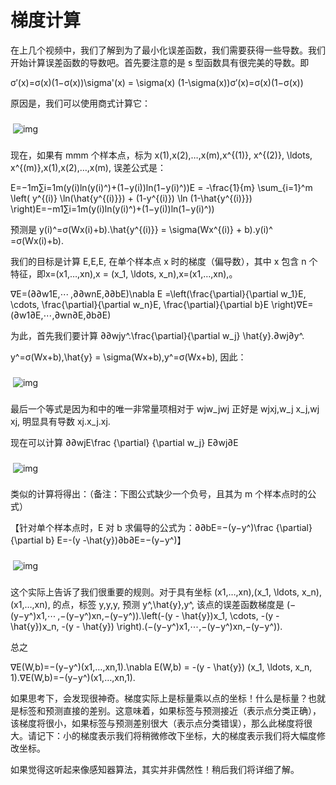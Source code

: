 # 梯度计算

在上几个视频中，我们了解到为了最小化误差函数，我们需要获得一些导数。我们开始计算误差函数的导数吧。首先要注意的是 s 型函数具有很完美的导数。即

σ′(x)=σ(x)(1−σ(x))\sigma&#x27;(x) = \sigma(x) (1-\sigma(x))σ′(x)=σ(x)(1−σ(x))

原因是，我们可以使用商式计算它：

### 

​    ![img](readme/20.02-01-codecogseqn-49.gif)                

### 

现在，如果有
 mmm
 个样本点，标为
 x(1),x(2),…,x(m),x^{(1)}, x^{(2)}, \ldots, x^{(m)},x(1),x(2),…,x(m),
 误差公式是：

E=−1m∑i=1m(y(i)ln⁡(y(i)^)+(1−y(i))ln⁡(1−y(i)^))E = -\frac{1}{m} \sum_{i=1}^m \left( y^{(i)} \ln(\hat{y^{(i)}}) + (1-y^{(i)}) \ln (1-\hat{y^{(i)}}) \right)E=−m1∑i=1m(y(i)ln(y(i)^)+(1−y(i))ln(1−y(i)^))

预测是
 y(i)^=σ(Wx(i)+b).\hat{y^{(i)}} = \sigma(Wx^{(i)} + b).y(i)^​=σ(Wx(i)+b).

我们的目标是计算
 E,E,E,
 在单个样本点 x
 时的梯度（偏导数），其中 x 包含 n 个特征，即x=(x1,…,xn),x = (x_1, \ldots, x_n),x=(x1​,…,xn​),。

∇E=(∂∂w1E,⋯&ThinSpace;,∂∂wnE,∂∂bE)\nabla E =\left(\frac{\partial}{\partial w_1}E, \cdots, \frac{\partial}{\partial w_n}E, \frac{\partial}{\partial b}E \right)∇E=(∂w1∂E,⋯,∂wn∂E,∂b∂E)

为此，首先我们要计算
 ∂∂wjy^.\frac{\partial}{\partial w_j} \hat{y}.∂wj​∂​y^​.

y^=σ(Wx+b),\hat{y} = \sigma(Wx+b),y^=σ(Wx+b),
 因此：

### 

​    ![img](readme/20.02-01-codecogseqn-43.gif)                

### 

最后一个等式是因为和中的唯一非常量项相对于
 wjw_jwj​
 正好是
 wjxj,w_j x_j,wj​xj​,
 明显具有导数
 xj.x_j.xj​.

现在可以计算
 ∂∂wjE\frac {\partial} {\partial w_j} E∂wj​∂​E

### 

​    ![img](readme/20.02-01-codecogseqn-45.gif)                

### 

类似的计算将得出：（备注：下图公式缺少一个负号，且其为 m 个样本点时的公式）

【针对单个样本点时，E 对 b 求偏导的公式为：∂∂bE=−(y−y^)\frac {\partial} {\partial b} E=-(y -\hat{y})∂b∂E=−(y−y^)】

### 

​    ![img](readme/20.02-01-codecogseqn-50.gif)                

### 

这个实际上告诉了我们很重要的规则。对于具有坐标
 (x1,…,xn),(x_1, \ldots, x_n),(x1​,…,xn​),
 的点，标签
 y,y,y,
 预测
 y^,\hat{y},y^​,
 该点的误差函数梯度是
 (−(y−y^)x1,⋯&ThinSpace;,−(y−y^)xn,−(y−y^)).\left(-(y - \hat{y})x_1, \cdots, -(y - \hat{y})x_n, -(y - \hat{y}) \right).(−(y−y^​)x1​,⋯,−(y−y^​)xn​,−(y−y^​)).

总之

∇E(W,b)=−(y−y^)(x1,…,xn,1).\nabla E(W,b) = -(y - \hat{y}) (x_1, \ldots, x_n, 1).∇E(W,b)=−(y−y^)(x1,…,xn,1).

如果思考下，会发现很神奇。梯度实际上是标量乘以点的坐标！什么是标量？也就是标签和预测直接的差别。这意味着，如果标签与预测接近（表示点分类正确），该梯度将很小，如果标签与预测差别很大（表示点分类错误），那么此梯度将很大。请记下：小的梯度表示我们将稍微修改下坐标，大的梯度表示我们将大幅度修改坐标。

如果觉得这听起来像感知器算法，其实并非偶然性！稍后我们将详细了解。